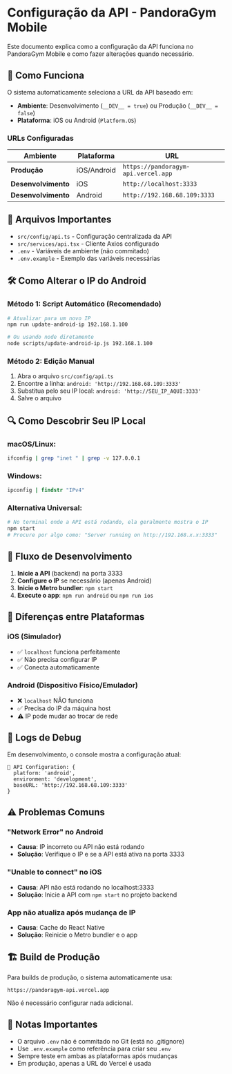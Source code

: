 # Configuração da API - PandoraGym Mobile

Este documento explica como a configuração da API funciona no PandoraGym Mobile e como fazer alterações quando necessário.

## 🔧 Como Funciona

O sistema automaticamente seleciona a URL da API baseado em:
- **Ambiente**: Desenvolvimento (`__DEV__ = true`) ou Produção (`__DEV__ = false`)
- **Plataforma**: iOS ou Android (`Platform.OS`)

### URLs Configuradas

| Ambiente | Plataforma | URL |
|----------|------------|-----|
| **Produção** | iOS/Android | `https://pandoragym-api.vercel.app` |
| **Desenvolvimento** | iOS | `http://localhost:3333` |
| **Desenvolvimento** | Android | `http://192.168.68.109:3333` |

## 📁 Arquivos Importantes

- `src/config/api.ts` - Configuração centralizada da API
- `src/services/api.tsx` - Cliente Axios configurado
- `.env` - Variáveis de ambiente (não commitado)
- `.env.example` - Exemplo das variáveis necessárias

## 🛠️ Como Alterar o IP do Android

### Método 1: Script Automático (Recomendado)
```bash
# Atualizar para um novo IP
npm run update-android-ip 192.168.1.100

# Ou usando node diretamente
node scripts/update-android-ip.js 192.168.1.100
```

### Método 2: Edição Manual
1. Abra o arquivo `src/config/api.ts`
2. Encontre a linha: `android: 'http://192.168.68.109:3333'`
3. Substitua pelo seu IP local: `android: 'http://SEU_IP_AQUI:3333'`
4. Salve o arquivo

## 🔍 Como Descobrir Seu IP Local

### macOS/Linux:
```bash
ifconfig | grep "inet " | grep -v 127.0.0.1
```

### Windows:
```cmd
ipconfig | findstr "IPv4"
```

### Alternativa Universal:
```bash
# No terminal onde a API está rodando, ela geralmente mostra o IP
npm start
# Procure por algo como: "Server running on http://192.168.x.x:3333"
```

## 🚀 Fluxo de Desenvolvimento

1. **Inicie a API** (backend) na porta 3333
2. **Configure o IP** se necessário (apenas Android)
3. **Inicie o Metro bundler**: `npm start`
4. **Execute o app**: `npm run android` ou `npm run ios`

## 📱 Diferenças entre Plataformas

### iOS (Simulador)
- ✅ `localhost` funciona perfeitamente
- ✅ Não precisa configurar IP
- ✅ Conecta automaticamente

### Android (Dispositivo Físico/Emulador)
- ❌ `localhost` NÃO funciona
- ✅ Precisa do IP da máquina host
- ⚠️ IP pode mudar ao trocar de rede

## 🔄 Logs de Debug

Em desenvolvimento, o console mostra a configuração atual:
```
🔧 API Configuration: {
  platform: 'android',
  environment: 'development',
  baseURL: 'http://192.168.68.109:3333'
}
```

## ⚠️ Problemas Comuns

### "Network Error" no Android
- **Causa**: IP incorreto ou API não está rodando
- **Solução**: Verifique o IP e se a API está ativa na porta 3333

### "Unable to connect" no iOS
- **Causa**: API não está rodando no localhost:3333
- **Solução**: Inicie a API com `npm start` no projeto backend

### App não atualiza após mudança de IP
- **Causa**: Cache do React Native
- **Solução**: Reinicie o Metro bundler e o app

## 🏗️ Build de Produção

Para builds de produção, o sistema automaticamente usa:
```
https://pandoragym-api.vercel.app
```

Não é necessário configurar nada adicional.

## 📝 Notas Importantes

- O arquivo `.env` não é commitado no Git (está no .gitignore)
- Use `.env.example` como referência para criar seu `.env`
- Sempre teste em ambas as plataformas após mudanças
- Em produção, apenas a URL do Vercel é usada
